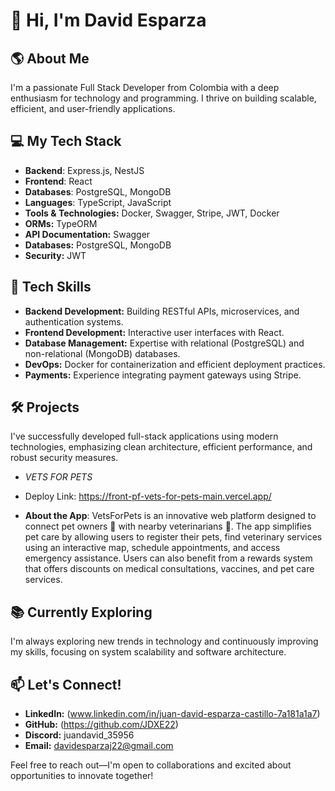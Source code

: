 # 👋 Hi, I'm David Esparza

## 🌎 About Me
I'm a passionate Full Stack Developer from Colombia with a deep enthusiasm for technology and programming. I thrive on building scalable, efficient, and user-friendly applications.

## 💻 My Tech Stack
- **Backend**: Express.js, NestJS
- **Frontend**: React
- **Databases**: PostgreSQL, MongoDB
- **Languages**: TypeScript, JavaScript
- **Tools & Technologies:** Docker, Swagger, Stripe, JWT, Docker
- **ORMs:** TypeORM
- **API Documentation:** Swagger
- **Databases:** PostgreSQL, MongoDB
- **Security:** JWT

## 🚀 Tech Skills
- **Backend Development:** Building RESTful APIs, microservices, and authentication systems.
- **Frontend Development:** Interactive user interfaces with React.
- **Database Management:** Expertise with relational (PostgreSQL) and non-relational (MongoDB) databases.
- **DevOps:** Docker for containerization and efficient deployment practices.
- **Payments:** Experience integrating payment gateways using Stripe.

## 🛠️ Projects
I've successfully developed full-stack applications using modern technologies, emphasizing clean architecture, efficient performance, and robust security measures.

- *VETS FOR PETS*

- Deploy Link: https://front-pf-vets-for-pets-main.vercel.app/

- **About the App**: VetsForPets is an innovative web platform designed to connect pet owners 🐾 with nearby veterinarians 🏥. The app simplifies pet care by allowing users to register their pets, find veterinary services using an interactive map, schedule appointments, and access emergency assistance. Users can also benefit from a rewards system that offers discounts on medical consultations, vaccines, and pet care services.

## 📚 Currently Exploring
I'm always exploring new trends in technology and continuously improving my skills, focusing on system scalability and software architecture.


## 📫 Let's Connect!
- **LinkedIn:** (www.linkedin.com/in/juan-david-esparza-castillo-7a181a1a7)
- **GitHub:** (https://github.com/JDXE22)
- **Discord:** juandavid_35956
- **Email:** davidesparzaj22@gmail.com

Feel free to reach out—I'm open to collaborations and excited about opportunities to innovate together! 

